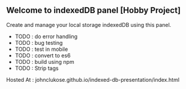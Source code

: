 ## Welcome to indexedDB panel [Hobby Project]
Create and manage your local storage indexedDB using this panel.

- TODO : do error handling
- TODO : bug testing
- TODO : test in mobile
- TODO : convert to es6
- TODO : build using npm
- TODO : Strip tags

Hosted At : johnclukose.github.io/indexed-db-presentation/index.html
